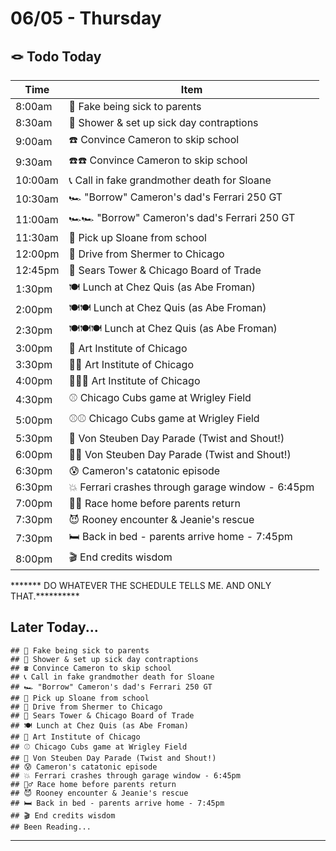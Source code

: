 # 06/05 - Thursday

## 🪢 Todo Today
| Time    | Item                                              |
|---------|---------------------------------------------------|
| 8:00am  | 🤒 Fake being sick to parents                     |
| 8:30am  | 🚿 Shower & set up sick day contraptions          |
| 9:00am  | ☎️ Convince Cameron to skip school                 |
| 9:30am  | ☎️☎️ Convince Cameron to skip school                |
| 10:00am | 📞 Call in fake grandmother death for Sloane      |
| 10:30am | 🏎️ "Borrow" Cameron's dad's Ferrari 250 GT        |
| 11:00am | 🏎️🏎️ "Borrow" Cameron's dad's Ferrari 250 GT      |
| 11:30am | 🏫 Pick up Sloane from school                     |
| 12:00pm | 🚗 Drive from Shermer to Chicago                  |
| 12:45pm | 🏢 Sears Tower & Chicago Board of Trade           |
| 1:30pm  | 🍽️ Lunch at Chez Quis (as Abe Froman)             |
| 2:00pm  | 🍽️🍽️ Lunch at Chez Quis (as Abe Froman)           |
| 2:30pm  | 🍽️🍽️🍽️ Lunch at Chez Quis (as Abe Froman)         |
| 3:00pm  | 🎨 Art Institute of Chicago                       |
| 3:30pm  | 🎨🎨 Art Institute of Chicago                     |
| 4:00pm  | 🎨🎨🎨 Art Institute of Chicago                   |
| 4:30pm  | ⚾ Chicago Cubs game at Wrigley Field              |
| 5:00pm  | ⚾⚾ Chicago Cubs game at Wrigley Field             |
| 5:30pm  | 🎺 Von Steuben Day Parade (Twist and Shout!)      |
| 6:00pm  | 🎺🎺 Von Steuben Day Parade (Twist and Shout!)    |
| 6:30pm  | 😰 Cameron's catatonic episode                    |
| 6:30pm  | 💥 Ferrari crashes through garage window - 6:45pm |
| 7:00pm  | 🏃‍♂️ Race home before parents return                |
| 7:30pm  | 😈 Rooney encounter & Jeanie's rescue             |
| 7:30pm  | 🛏️ Back in bed - parents arrive home - 7:45pm     |
| 8:00pm  | 🎬 End credits wisdom                             |



******* DO WHATEVER THE SCHEDULE TELLS ME. AND ONLY THAT.**********



## Later Today...
```
## 🤒 Fake being sick to parents
## 🚿 Shower & set up sick day contraptions
## ☎️ Convince Cameron to skip school
## 📞 Call in fake grandmother death for Sloane
## 🏎️ "Borrow" Cameron's dad's Ferrari 250 GT
## 🏫 Pick up Sloane from school
## 🚗 Drive from Shermer to Chicago
## 🏢 Sears Tower & Chicago Board of Trade
## 🍽️ Lunch at Chez Quis (as Abe Froman)
## 🎨 Art Institute of Chicago
## ⚾ Chicago Cubs game at Wrigley Field
## 🎺 Von Steuben Day Parade (Twist and Shout!)
## 😰 Cameron's catatonic episode
## 💥 Ferrari crashes through garage window - 6:45pm
## 🏃‍♂️ Race home before parents return
## 😈 Rooney encounter & Jeanie's rescue
## 🛏️ Back in bed - parents arrive home - 7:45pm
## 🎬 End credits wisdom
## Been Reading...
```

---




